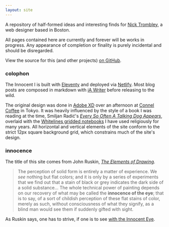 ```yaml
---
layout: site
---
```


A repository of half-formed ideas and interesting finds for [Nick Trombley][net], a web designer based in Boston.

All pages contained here are currently and forever will be works in progress. Any appearance of completion or finality is purely incidental and should be disregarded.

View the source for this (and other projects) [on GitHub][github].

### colophon

The Innocent I is built with [Eleventy][eleventy] and deployed via [Netlify][netlify]. Most blog posts are composed in markdown with [iA Writer][ia] before releasing to the wild.

The original design was done in [Adobe XD][xd] over an afternoon at [Connel Coffee][connel] in Tokyo. It was heavily influenced by the style of a book I was reading at the time, Smiljan Radić's *[Every So Often A Talking Dog Appears][radic]*, overlaid with the [Whitelines gridded notebooks][whitelines] I have used religiously for many years. All horizontal and vertical elements of the site conform to the strict 12px square background grid, which constrains much of the site's design.

### innocence

The title of this site comes from John Ruskin, *[The Elements of Drawing][ruskin]*.

> The perception of solid form is entirely a matter of experience. We *see* nothing but flat colors; and it is only by a series of experiments that we find out that a stain of black or grey indicates the dark side of a solid substance... The whole technical power of painting depends on our recovery of what may be called the __innocence of the eye__; that is to say, of a sort of childish perception of these flat stains of color, merely as such, without consciousness of what they signify, as a blind man would see them if suddenly gifted with sight.

As Ruskin says, one has to strive, if one is to see [with the Innocent Eye][pye].

[net]: https://nicktrombley.design
[github]: https://github.com/Aias
[ruskin]: http://www.gutenberg.org/files/30325/30325-h/30325-h.htm
[pye]: https://barnsworthburning.net/works/the-nature-and-aesthetics-of-design#the-innocence-of-the-eye
[eleventy]: https://www.11ty.dev/
[netlify]: https://www.netlify.com/
[xd]: https://www.adobe.com/products/xd.html
[ia]: https://ia.net/writer
[connel]: https://www.google.com/maps/place/Connel+Coffee/@35.674092,139.7292203,15z/data=!4m2!3m1!1s0x0:0x9ad8156acaa9541f?sa=X&ved=2ahUKEwivjfGok4zoAhVrhXIEHReWAgYQ_BIwCnoECBAQCA
[radic]: https://www.amazon.com/Every-Often-Talking-Appears-Essays/dp/3960984871
[whitelines]: https://www.whitelinespaper.com/